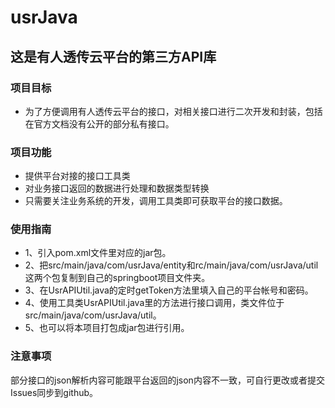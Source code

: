 # usrJava
## 这是有人透传云平台的第三方API库

### 项目目标
* 为了方便调用有人透传云平台的接口，对相关接口进行二次开发和封装，包括在官方文档没有公开的部分私有接口。
### 项目功能
* 提供平台对接的接口工具类
* 对业务接口返回的数据进行处理和数据类型转换
* 只需要关注业务系统的开发，调用工具类即可获取平台的接口数据。

### 使用指南
* 1、引入pom.xml文件里对应的jar包。
* 2、把src/main/java/com/usrJava/entity和rc/main/java/com/usrJava/util这两个包复制到自己的springboot项目文件夹。
* 3、在UsrAPIUtil.java的定时getToken方法里填入自己的平台帐号和密码。
* 4、使用工具类UsrAPIUtil.java里的方法进行接口调用，类文件位于src/main/java/com/usrJava/util。
* 5、也可以将本项目打包成jar包进行引用。
  
### 注意事项
  部分接口的json解析内容可能跟平台返回的json内容不一致，可自行更改或者提交Issues同步到github。
